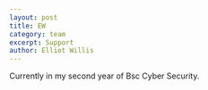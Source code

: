 ```yaml
---
layout: post
title: EW
category: team
excerpt: Support
author: Elliot Willis
---
```


Currently in my second year of Bsc Cyber Security.

